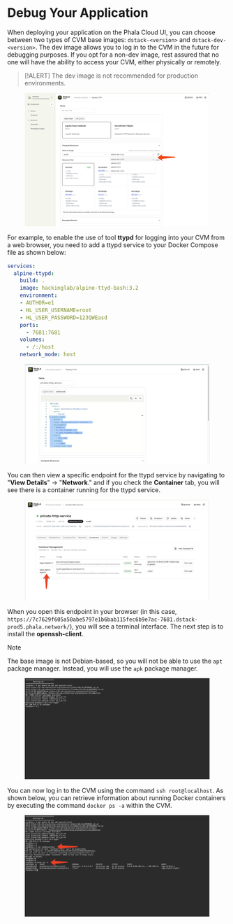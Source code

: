 
# Debug Your Application

When deploying your application on the Phala Cloud UI, you can choose between two types of CVM base images: `dstack-<version>` and `dstack-dev-<version>`. The dev image allows you to log in to the CVM in the future for debugging purposes. If you opt for a non-dev image, rest assured that no one will have the ability to access your CVM, either physically or remotely.

> [!ALERT]
> The dev image is not recommended for production environments.

<figure><img src="../../.gitbook/assets/cloud-config-compute-resource.png" alt="debug-cvm"><figcaption></figcaption></figure>

For example, to enable the use of tool **ttypd** for logging into your CVM from a web browser, you need to add a ttypd service to your Docker Compose file as shown below:

```yaml
services:
  alpine-ttypd:
    build: .
    image: hackinglab/alpine-ttyd-bash:3.2
    environment:
    - AUTHOR=e1
    - HL_USER_USERNAME=root
    - HL_USER_PASSWORD=123QWEasd
    ports:
      - 7681:7681
    volumes:
      - /:/host
    network_mode: host
```

<figure><img src="../../.gitbook/assets/cloud-config-ttyd-service.png" alt="config-ttyd-service"><figcaption></figcaption></figure>

You can then view a specific endpoint for the ttypd service by navigating to "**View Details**" → "**Network**." and if you check the **Container** tab, you will see there is a container running for the ttypd service.

<figure><img src="../../.gitbook/assets/cloud-view-ttyd-container.png" alt="view-ttyd-container"><figcaption></figcaption></figure>

When you open this endpoint in your browser (in this case, `https://7c7629f605a50abe5797e1b6bab115fec6b9e7ac-7681.dstack-prod5.phala.network/`), you will see a terminal interface. The next step is to install the **openssh-client**.

> [!NOTE]
> The base image is not Debian-based, so you will not be able to use the `apt` package manager. Instead, you will use the `apk` package manager.

<figure><img src="../../.gitbook/assets/cloud-ttyd-terminal.png" alt="ttyd-terminal"><figcaption></figcaption></figure>

You can now log in to the CVM using the command `ssh root@localhost`. As shown below, you can retrieve information about running Docker containers by executing the command `docker ps -a` within the CVM.

<figure><img src="../../.gitbook/assets/cloud-cvm-login.png" alt="cvm-login"><figcaption></figcaption></figure>
